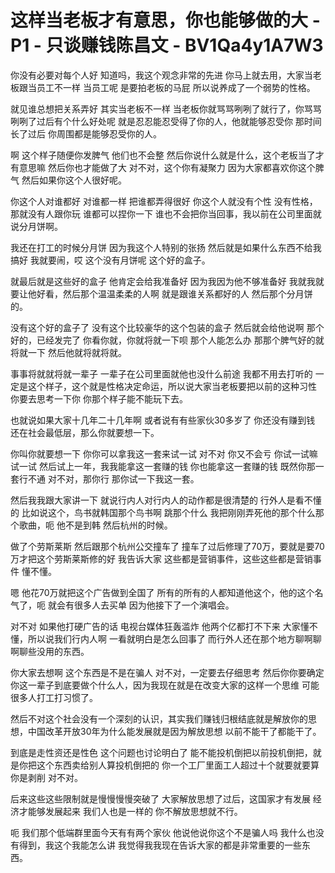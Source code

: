 # 这样当老板才有意思，你也能够做的大 - P1 - 只谈赚钱陈昌文 - BV1Qa4y1A7W3

你没有必要对每个人好 知道吗，我这个观念非常的先进 你马上就去用，大家当老板跟当员工不一样 当员工呢 是要拍老板的马屁 所以说养成了一个弱势的性格。

就见谁总想把关系弄好 其实当老板不一样 当老板你就骂骂咧咧了就行了，你骂骂咧咧了过后有个什么好处呢 就是忍忍能忍受得了你的人，他就能够忍受你 那时间长了过后 你周围都是能够忍受你的人。

啊 这个样子随便你发脾气 他们也不会整 然后你说什么就是什么，这个老板当了才有意思嘛 然后你也才能做了大 对不对，这个你有凝聚力 因为大家都喜欢你这个脾气 然后如果你这个人很好呢。

你这个人对谁都好 对谁都一样 把谁都弄得很好 你这个人就没有个性 没有性格，那就没有人跟你玩 谁都可以捏你一下 谁也不会把你当回事，我以前在公司里面就说分月饼啊。

我还在打工的时候分月饼 因为我这个人特别的张扬 然后就是如果什么东西不给我搞好 我就要闹，哎 这个没有月饼呢 这个好的盒子。

就最后就是这些好的盒子 他肯定会给我准备好 因为我因为他不够准备好 我就我就要让他好看，然后那个温温柔柔的人啊 就是跟谁关系都好的人 然后那个分月饼的。

没有这个好的盒子了 没有这个比较豪华的这个包装的盒子 然后就会给他说啊 那个好的，已经发完了 你看你就，你就将就一下呗 那个人能怎么办 那那个脾气好的就将就一下 然后他就将就将就。

事事将就就将就一辈子 一辈子在公司里面就他也没什么前途 我都不用去打听的 一定是这个样子，这个就是性格决定命运，所以说大家当老板要把以前的这种习性 你要去思考一下你 你那个样子能不能玩下去。

也就说如果大家十几年二十几年啊 或者说有有些家伙30多岁了 你还没有赚到钱 还在社会最低层，那么你就要想一下。

你叫你就要想一下 你你可以拿我这一套来试一试 对不对 你又不会亏 你试一试嘛 试一试 然后试上一年，我我能拿这一套赚的钱 你也能拿这一套赚的钱 既然你那一套行不通 对不对，那你行 那你试一下我这一套。

然后我我跟大家讲一下 就说行内人对行内人的动作都是很清楚的 行外人是看不懂的 比如说这个，鸟书就韩国那个鸟书啊 跳那个什么 我把刚刚弄死他的那个什么那个歌曲，呃 他不是到韩 然后杭州的时候。

做了个劳斯莱斯 然后跟那个杭州公交撞车了 撞车了过后修理了70万，要就是要70万才把这个劳斯莱斯修的好 我告诉大家 这些都是营销事件，这些这些都是营销事件 懂不懂。

嗯 他花70万就把这个广告做到全国了 所有的所有的人都知道他这个，他的这个名气了，呃 就会有很多人去买单 因为他接下了一个演唱会。

对不对 如果他打硬广告的话 电视台媒体狂轰滥炸 他两个亿都打不下来 大家懂不懂，所以说我们行内人啊 一看就明白是怎么回事了 而行外人还在那个地方聊啊聊啊聊些没用的东西。

你大家去想啊 这个东西是不是在骗人 对不对，一定要去仔细思考 然后你你要确定你这一辈子到底要做个什么人，因为我现在就是在改变大家的这样一个思维 可能很多人打工打习惯了。

然后不对这个社会没有一个深刻的认识，其实我们赚钱归根结底就是解放你的思想，中国改革开放30年为什么能发展就是因为解放思想 以前不能干了都能干了。

到底是走性资还是性色 这个问题也讨论明白了 能不能投机倒把以前投机倒把，就是你把这个东西卖给别人算投机倒把的 你一个工厂里面工人超过十个就要就要算你是剥削 对不对。

后来这些这些限制就是慢慢慢慢突破了 大家解放思想了过后，这国家才有发展 经济才能够发展起来 我们人也是一样的 你不解放思想就不行。

呃 我们那个低端群里面今天有有两个家伙 他说他说你这个不是骗人吗 我什么也没有得到，我这个我能怎么讲 我觉得我我现在告诉大家的都是非常重要的一些东西。

